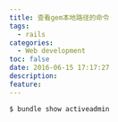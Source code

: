 ```yaml
---
title: 查看gem本地路径的命令
tags:
  - rails
categories:
  - Web development
toc: false
date: 2016-06-15 17:17:27
description:
feature:
---
```


``` bash
$ bundle show activeadmin

```